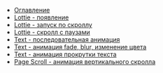 <!-- markdownlint-disable MD041 -->
* [Оглавление](/README.md)
* [Lottie - появление](/pages/lottie.md)
* [Lottie - запуск по скроллу](/pages/lottieStartByScroll.md)
* [Lottie - скролл с паузами](/pages/lottieWithPause.md)
* [Text - последовательная анимация](/pages/stairs-text-animation.md)
* [Text - анимация fade, blur, изменение цвета](/pages/change-text-animation.md)
* [Text - анимация прокрутки текста](/pages/counter-text-animation.md)
* [Page Scroll - анимация вертикального скролла](/pages/page-vertical-scroll.md)
<!-- markdownlint-disable MD041 -->
